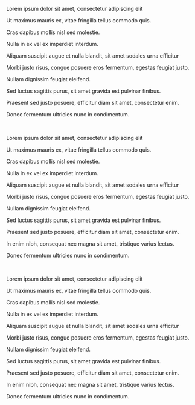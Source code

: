 Lorem ipsum dolor sit amet, consectetur adipiscing elit

Ut maximus mauris ex, vitae fringilla tellus commodo quis.

Cras dapibus mollis nisl sed molestie.

Nulla in ex vel ex imperdiet interdum. 

Aliquam suscipit augue et nulla blandit, sit amet sodales urna efficitur

Morbi justo risus, congue posuere eros fermentum, egestas feugiat justo. 

Nullam dignissim feugiat eleifend.

Sed luctus sagittis purus, sit amet gravida est pulvinar finibus.

Praesent sed justo posuere, efficitur diam sit amet, consectetur enim.

Donec fermentum ultricies nunc in condimentum.

<br>

Lorem ipsum dolor sit amet, consectetur adipiscing elit

Ut maximus mauris ex, vitae fringilla tellus commodo quis.

Cras dapibus mollis nisl sed molestie.

Nulla in ex vel ex imperdiet interdum. 

Aliquam suscipit augue et nulla blandit, sit amet sodales urna efficitur

Morbi justo risus, congue posuere eros fermentum, egestas feugiat justo. 

Nullam dignissim feugiat eleifend.

Sed luctus sagittis purus, sit amet gravida est pulvinar finibus.

Praesent sed justo posuere, efficitur diam sit amet, consectetur enim.

In enim nibh, consequat nec magna sit amet, tristique varius lectus.

Donec fermentum ultricies nunc in condimentum.

<br>

Lorem ipsum dolor sit amet, consectetur adipiscing elit

Ut maximus mauris ex, vitae fringilla tellus commodo quis.

Cras dapibus mollis nisl sed molestie.

Nulla in ex vel ex imperdiet interdum. 

Aliquam suscipit augue et nulla blandit, sit amet sodales urna efficitur

Morbi justo risus, congue posuere eros fermentum, egestas feugiat justo. 

Nullam dignissim feugiat eleifend.

Sed luctus sagittis purus, sit amet gravida est pulvinar finibus.

Praesent sed justo posuere, efficitur diam sit amet, consectetur enim.

In enim nibh, consequat nec magna sit amet, tristique varius lectus.

Donec fermentum ultricies nunc in condimentum.